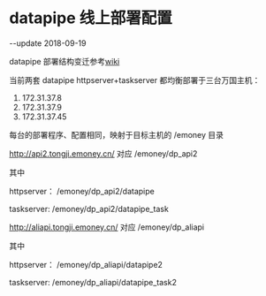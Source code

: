 # datapipe 线上部署配置

--update 2018-09-19

datapipe 部署结构变迁参考[wiki](http://git.emoney.cn/techplat/datapipe/wikis/datapipe-deploy-merge)

当前两套 datapipe httpserver+taskserver 都均衡部署于三台万国主机：

1. 172.31.37.8
2. 172.31.37.9
3. 172.31.37.45 

每台的部署程序、配置相同，映射于目标主机的 /emoney 目录

http://api2.tongji.emoney.cn/ 对应 /emoney/dp_api2

其中

httpserver： /emoney/dp_api2/datapipe

taskserver: /emoney/dp_api2/datapipe_task

http://aliapi.tongji.emoney.cn/ 对应 /emoney/dp_aliapi

其中 

httpserver： /emoney/dp_aliapi/datapipe2

taskserver: /emoney/dp_aliapi/datapipe_task2
